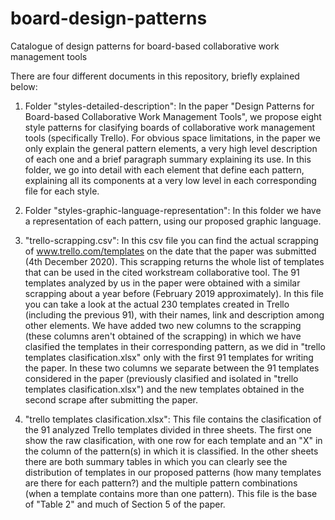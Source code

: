 # board-design-patterns
Catalogue of design patterns for board-based collaborative work management tools

There are four different documents in this repository, briefly explained below:

1. Folder "styles-detailed-description": In the paper "Design Patterns for Board-based Collaborative Work Management Tools", we propose eight style patterns for clasifying boards of collaborative work management tools (specifically Trello). For obvious space limitations, in the paper we only explain the general pattern elements, a very high level description of each one and a brief paragraph summary explaining its use. In this folder, we go into detail with each element that define each pattern, explaining all its components at a very low level in each corresponding file for each style.

2. Folder "styles-graphic-language-representation": In this folder we have a representation of each pattern, using our proposed graphic language.

3. "trello-scrapping.csv": In this csv file you can find the actual scrapping of www.trello.com/templates on the date that the paper was submitted (4th December 2020). This scrapping returns the whole list of templates that can be used in the cited workstream collaborative tool. The 91 templates analyzed by us in the paper were obtained with a similar scrapping about a year before (February 2019 approximately). In this file you can take a look at the actual 230 templates created in Trello (including the previous 91), with their names, link and description among other elements. We have added two new columns to the scrapping (these columns aren't obtained of the scrapping) in which we have clasified the templates in their corresponding pattern, as we did in "trello templates clasification.xlsx" only with the first 91 templates for writing the paper. In these two columns we separate between the 91 templates considered in the paper (previously clasified and isolated in "trello templates clasification.xlsx") and the new templates obtained in the second scrape after submitting the paper.

4. "trello templates clasification.xlsx": This file contains the clasification of the 91 analyzed Trello templates divided in three sheets. The first one show the raw clasification, with one row for each template and an "X" in the column of the pattern(s) in which it is classified. In the other sheets there are both summary tables in which you can clearly see the distribution of templates in our proposed patterns (how many templates are there for each pattern?) and the multiple pattern combinations (when a template contains more than one pattern). This file is the base of "Table 2" and much of Section 5 of the paper.
